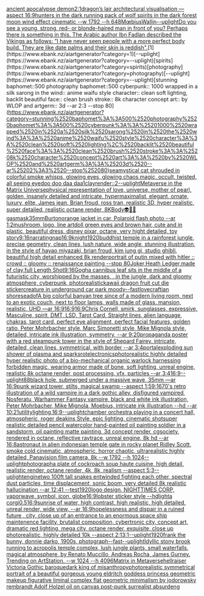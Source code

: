 [ancient apocalypse demon](https://www.ebank.nz/aiartgenerator?category=ancient%2520apocalypse%2520demon)[2:1](https://www.ebank.nz/aiartgenerator?category=2%3A1)[dragon’s lair architectural visualisation —aspect 16:9](https://www.ebank.nz/aiartgenerator?category=dragon%E2%80%99s%2520lair%2520architectural%2520visualisation%2520%E2%80%94aspect%252016%3A9)[hunters in the dark running pack of wolf spirits in the dark forest moon wind effect cinematic --w 1792 --h 648](https://www.ebank.nz/aiartgenerator?category=hunters%2520in%2520the%2520dark%2520running%2520pack%2520of%2520wolf%2520spirits%2520in%2520the%2520dark%2520forest%2520moon%2520wind%2520effect%2520cinematic%2520--w%25201792%2520--h%2520648)[Mœbius](https://www.ebank.nz/aiartgenerator?category=M%C5%93bius)[Wallin](https://www.ebank.nz/aiartgenerator?category=Wallin)[--uplight](https://www.ebank.nz/aiartgenerator?category=--uplight)[Do you see a young, strong, red- or blonde-haired man in front of you? Perhaps there is something in this. The Arabic author Ibn Fadlan described the Vikings as follows: ”I have never seen people with a more perfect body build. They are like date palms and their skin is reddish".](https://www.ebank.nz/aiartgenerator?category=Do%2520you%2520see%2520a%2520young%2C%2520strong%2C%2520red-%2520or%2520blonde-haired%2520man%2520in%2520front%2520of%2520you%3F%2520Perhaps%2520there%2520is%2520something%2520in%2520this.%2520The%2520Arabic%2520author%2520Ibn%2520Fadlan%2520described%2520the%2520Vikings%2520as%2520follows%3A%2520%E2%80%9DI%2520have%2520never%2520seen%2520people%2520with%2520a%2520more%2520perfect%2520body%2520build.%2520They%2520are%2520like%2520date%2520palms%2520and%2520their%2520skin%2520is%2520reddish%22.)[1](https://www.ebank.nz/aiartgenerator?category=1)[--uplight](https://www.ebank.nz/aiartgenerator?category=--uplight)[spirits](https://www.ebank.nz/aiartgenerator?category=spirits)[photography](https://www.ebank.nz/aiartgenerator?category=photography)[--uplight](https://www.ebank.nz/aiartgenerator?category=--uplight)[stunning baphomet::500 photography baphomet::500 cyberpunk:: 1000 wrapped in a silk sarong in the wind:: anime waifu style character:: clean soft lighting, backlit beautiful face:: clean brush stroke:: 8k character concept art:: by WLOP and artgerm:: 3d --ar 2:3 --stop 80](https://www.ebank.nz/aiartgenerator?category=stunning%2520baphomet%3A%3A500%2520photography%2520baphomet%3A%3A500%2520cyberpunk%3A%3A%25201000%2520wrapped%2520in%2520a%2520silk%2520sarong%2520in%2520the%2520wind%3A%3A%2520anime%2520waifu%2520style%2520character%3A%3A%2520clean%2520soft%2520lighting%2C%2520backlit%2520beautiful%2520face%3A%3A%2520clean%2520brush%2520stroke%3A%3A%25208k%2520character%2520concept%2520art%3A%3A%2520by%2520WLOP%2520and%2520artgerm%3A%3A%25203d%2520--ar%25202%3A3%2520--stop%252080)[sea](https://www.ebank.nz/aiartgenerator?category=sea)[mystical cat shrouded in colorful smoke whisps, glowing eyes, glowing chaos magic, occult, twisted, all seeing eye](https://www.ebank.nz/aiartgenerator?category=mystical%2520cat%2520shrouded%2520in%2520colorful%2520smoke%2520whisps%2C%2520glowing%2520eyes%2C%2520glowing%2520chaos%2520magic%2C%2520occult%2C%2520twisted%2C%2520all%2520seeing%2520eye)[doo doo daa daa](https://www.ebank.nz/aiartgenerator?category=doo%2520doo%2520daa%2520daa)[1](https://www.ebank.nz/aiartgenerator?category=1)[clay](https://www.ebank.nz/aiartgenerator?category=clay)[render::2](https://www.ebank.nz/aiartgenerator?category=render%3A%3A2)[--uplight](https://www.ebank.nz/aiartgenerator?category=--uplight)[Metaverse in the Matrix Universe](https://www.ebank.nz/aiartgenerator?category=Metaverse%2520in%2520the%2520Matrix%2520Universe)[physical representation of love, universe, mother of pearl, golden, insanely detailed and intricate, hypermaximalist, elegant, ornate, luxury, elite, James jean, Brian froud, ross tran, realistic 3D, hyper realistic, super detailed, realistic octane render, 8K](https://www.ebank.nz/aiartgenerator?category=physical%2520representation%2520of%2520love%2C%2520universe%2C%2520mother%2520of%2520pearl%2C%2520golden%2C%2520insanely%2520detailed%2520and%2520intricate%2C%2520hypermaximalist%2C%2520elegant%2C%2520ornate%2C%2520luxury%2C%2520elite%2C%2520James%2520jean%2C%2520Brian%2520froud%2C%2520ross%2520tran%2C%2520realistic%25203D%2C%2520hyper%2520realistic%2C%2520super%2520detailed%2C%2520realistic%2520octane%2520render%2C%25208K)[Body](https://www.ebank.nz/aiartgenerator?category=Body)[👽🤖💀](https://www.ebank.nz/aiartgenerator?category=%F0%9F%91%BD%F0%9F%A4%96%F0%9F%92%80)[gasmask](https://www.ebank.nz/aiartgenerator?category=gasmask)[35mm](https://www.ebank.nz/aiartgenerator?category=35mm)[Burton](https://www.ebank.nz/aiartgenerator?category=Burton)[orange jacket in car, Polaroid flash photo --ar 1:2](https://www.ebank.nz/aiartgenerator?category=orange%2520jacket%2520in%2520car%2C%2520Polaroid%2520flash%2520photo%2520--ar%25201%3A2)[mushroom, logo, line art](https://www.ebank.nz/aiartgenerator?category=mushroom%2C%2520logo%2C%2520line%2520art)[doll green eyes and brown hair, cute and in plastic, beautiful  dress, disney pixar, octane, very hight detailed, toy story](https://www.ebank.nz/aiartgenerator?category=doll%2520green%2520eyes%2520and%2520brown%2520hair%2C%2520cute%2520and%2520in%2520plastic%2C%2520beautiful%2520%2520dress%2C%2520disney%2520pixar%2C%2520octane%2C%2520very%2520hight%2520detailed%2C%2520toy%2520story)[9:16](https://www.ebank.nz/aiartgenerator?category=9%3A16)[narrating](https://www.ebank.nz/aiartgenerator?category=narrating)[nap](https://www.ebank.nz/aiartgenerator?category=nap)[16:9](https://www.ebank.nz/aiartgenerator?category=16%3A9)[knight](https://www.ebank.nz/aiartgenerator?category=knight)[1920](https://www.ebank.nz/aiartgenerator?category=1920)[buddhist temple in a rainforest jungle, precise geometry, clean lines, lush nature, wide angle, stunning illustration, in the style of hayao miyazaki, brian froud, kim jung gi, studio ghibli, beautiful high detail enhanced 8k render](https://www.ebank.nz/aiartgenerator?category=buddhist%2520temple%2520in%2520a%2520rainforest%2520jungle%2C%2520precise%2520geometry%2C%2520clean%2520lines%2C%2520lush%2520nature%2C%2520wide%2520angle%2C%2520stunning%2520illustration%2C%2520in%2520the%2520style%2520of%2520hayao%2520miyazaki%2C%2520brian%2520froud%2C%2520kim%2520jung%2520gi%2C%2520studio%2520ghibli%2C%2520beautiful%2520high%2520detail%2520enhanced%25208k%2520render)[portrait of putin mixed with hitler :: crowd :: gloomy :: renaissance painting --stop 80](https://www.ebank.nz/aiartgenerator?category=portrait%2520of%2520putin%2520mixed%2520with%2520hitler%2520%3A%3A%2520crowd%2520%3A%3A%2520gloomy%2520%3A%3A%2520renaissance%2520painting%2520--stop%252080)[Joker,Heath Ledger,made of clay,full Length Shot](https://www.ebank.nz/aiartgenerator?category=Joker%2CHeath%2520Ledger%2Cmade%2520of%2520clay%2Cfull%2520Length%2520Shot)[9:16](https://www.ebank.nz/aiartgenerator?category=9%3A16)[Gogh](https://www.ebank.nz/aiartgenerator?category=Gogh)[a cannibus leaf sits in the middle of a futuristic city, worshipped by the masses, , in the jungle, dark and gloomy atmosphere, cyberpunk, photorealistic](https://www.ebank.nz/aiartgenerator?category=a%2520cannibus%2520leaf%2520sits%2520in%2520the%2520middle%2520of%2520a%2520futuristic%2520city%2C%2520worshipped%2520by%2520the%2520masses%2C%2520%2C%2520in%2520the%2520jungle%2C%2520dark%2520and%2520gloomy%2520atmosphere%2C%2520cyberpunk%2C%2520photorealistic)[kawaii dragon fruit cut die sticker](https://www.ebank.nz/aiartgenerator?category=kawaii%2520dragon%2520fruit%2520cut%2520die%2520sticker)[creature in underground car park  moody](https://www.ebank.nz/aiartgenerator?category=creature%2520in%2520underground%2520car%2520park%2520%2520moody)[--fast](https://www.ebank.nz/aiartgenerator?category=--fast)[lovecraftian shore](https://www.ebank.nz/aiartgenerator?category=lovecraftian%2520shore)[sea](https://www.ebank.nz/aiartgenerator?category=sea)[dof](https://www.ebank.nz/aiartgenerator?category=dof)[A big colorful banyan tree since of a modern living room, next to an exotic couch, next to floor lamps, walls made of glass, mansion, realistic, UHD —ar 16:9](https://www.ebank.nz/aiartgenerator?category=A%2520big%2520colorful%2520banyan%2520tree%2520since%2520of%2520a%2520modern%2520living%2520room%2C%2520next%2520to%2520an%2520exotic%2520couch%2C%2520next%2520to%2520floor%2520lamps%2C%2520walls%2520made%2520of%2520glass%2C%2520mansion%2C%2520realistic%2C%2520UHD%2520%E2%80%94ar%252016%3A9)[16:9](https://www.ebank.nz/aiartgenerator?category=16%3A9)[16:9](https://www.ebank.nz/aiartgenerator?category=16%3A9)[Chris Cornell, smirk, sunglasses, expressive, Masculine, spirit, DMT, LSD, Tarot Card, Straight lines, alien language, chakras, tarot card, perfect eye alignment, perfect facial features, golden ratio, Peter Mohrbacher style, Marc Simonetti style, Mike Mignola style, detailed, intricate ink illustration, symmetry, --ar 9:20](https://www.ebank.nz/aiartgenerator?category=Chris%2520Cornell%2C%2520smirk%2C%2520sunglasses%2C%2520expressive%2C%2520Masculine%2C%2520spirit%2C%2520DMT%2C%2520LSD%2C%2520Tarot%2520Card%2C%2520Straight%2520lines%2C%2520alien%2520language%2C%2520chakras%2C%2520tarot%2520card%2C%2520perfect%2520eye%2520alignment%2C%2520perfect%2520facial%2520features%2C%2520golden%2520ratio%2C%2520Peter%2520Mohrbacher%2520style%2C%2520Marc%2520Simonetti%2520style%2C%2520Mike%2520Mignola%2520style%2C%2520detailed%2C%2520intricate%2520ink%2520illustration%2C%2520symmetry%2C%2520--ar%25209%3A20)[propaganda poster with a red steampunk tower in the style of Shepard Fairey, intricate, detailed, clean lines, symmetrical, with border --ar 3:4](https://www.ebank.nz/aiartgenerator?category=propaganda%2520poster%2520with%2520a%2520red%2520steampunk%2520tower%2520in%2520the%2520style%2520of%2520Shepard%2520Fairey%2C%2520intricate%2C%2520detailed%2C%2520clean%2520lines%2C%2520symmetrical%2C%2520with%2520border%2520--ar%25203%3A4)[portal](https://www.ebank.nz/aiartgenerator?category=portal)[exploding sun shower of plasma and sparks](https://www.ebank.nz/aiartgenerator?category=exploding%2520sun%2520shower%2520of%2520plasma%2520and%2520sparks)[rot](https://www.ebank.nz/aiartgenerator?category=rot)[electronics](https://www.ebank.nz/aiartgenerator?category=electronics)[photorealistic highly detailed hyper realistic photo of a bio-mechanical organic warlock harnessing forbidden magic, wearing armor made of bone, soft lighting, unreal engine, realistic 8k octane render, post processing, vfx, particles --ar 3:4](https://www.ebank.nz/aiartgenerator?category=photorealistic%2520highly%2520detailed%2520hyper%2520realistic%2520photo%2520of%2520a%2520bio-mechanical%2520organic%2520warlock%2520harnessing%2520forbidden%2520magic%2C%2520wearing%2520armor%2520made%2520of%2520bone%2C%2520soft%2520lighting%2C%2520unreal%2520engine%2C%2520realistic%25208k%2520octane%2520render%2C%2520post%2520processing%2C%2520vfx%2C%2520particles%2520--ar%25203%3A4)[16:9](https://www.ebank.nz/aiartgenerator?category=16%3A9)[--uplight](https://www.ebank.nz/aiartgenerator?category=--uplight)[88](https://www.ebank.nz/aiartgenerator?category=88)[black hole, submerged under a massive wave, 35mm —ar 16:9](https://www.ebank.nz/aiartgenerator?category=black%2520hole%2C%2520submerged%2520under%2520a%2520massive%2520wave%2C%252035mm%2520%E2%80%94ar%252016%3A9)[punk wizard tower, stilts, magical swamp --aspect 1:5](https://www.ebank.nz/aiartgenerator?category=punk%2520wizard%2520tower%2C%2520stilts%2C%2520magical%2520swamp%2520--aspect%25201%3A5)[9:16](https://www.ebank.nz/aiartgenerator?category=9%3A16)[70's retro illustration of a wild vampire in a dark gothic alley, disfigured vampired, Nosferatu, Warhammer Fantasy vampire, black and white ink illustration,  Peter Mohrbacher, Mike Mignola, Moebius, intricate ink illustration --hd --ar 10:21](https://www.ebank.nz/aiartgenerator?category=70%27s%2520retro%2520illustration%2520of%2520a%2520wild%2520vampire%2520in%2520a%2520dark%2520gothic%2520alley%2C%2520disfigured%2520vampired%2C%2520Nosferatu%2C%2520Warhammer%2520Fantasy%2520vampire%2C%2520black%2520and%2520white%2520ink%2520illustration%2C%2520%2520Peter%2520Mohrbacher%2C%2520Mike%2520Mignola%2C%2520Moebius%2C%2520intricate%2520ink%2520illustration%2520--hd%2520--ar%252010%3A21)[utility](https://www.ebank.nz/aiartgenerator?category=utility)[lighting,](https://www.ebank.nz/aiartgenerator?category=lighting%2C)[16:9](https://www.ebank.nz/aiartgenerator?category=16%3A9)[--uplight](https://www.ebank.nz/aiartgenerator?category=--uplight)[chamber orchestra playing in a concert hall, atmospheric, roger deakins Style, epic lighting, cinematic shotsuper realistic detailed pencil watercolor hand-painted oil painting soldier in a sandstorm, oil painting matte painting, 3d concept render, cgsociety, rendered in octane, reflective raytrace, unreal engine, 8k hd --ar 16:8](https://www.ebank.nz/aiartgenerator?category=chamber%2520orchestra%2520playing%2520in%2520a%2520concert%2520hall%2C%2520atmospheric%2C%2520roger%2520deakins%2520Style%2C%2520epic%2520lighting%2C%2520cinematic%2520shotsuper%2520realistic%2520detailed%2520pencil%2520watercolor%2520hand-painted%2520oil%2520painting%2520soldier%2520in%2520a%2520sandstorm%2C%2520oil%2520painting%2520matte%2520painting%2C%25203d%2520concept%2520render%2C%2520cgsociety%2C%2520rendered%2520in%2520octane%2C%2520reflective%2520raytrace%2C%2520unreal%2520engine%2C%25208k%2520hd%2520--ar%252016%3A8)[astronaut in alien indonesian temple gate in rocky planet Ridley Scott, smoke cold cinematic, atmospheric, horror chaotic, ultrarealistic highly detailed, Panavision film camera, 8k --w 1792 --h 1024](https://www.ebank.nz/aiartgenerator?category=astronaut%2520in%2520alien%2520indonesian%2520temple%2520gate%2520in%2520rocky%2520planet%2520Ridley%2520Scott%2C%2520smoke%2520cold%2520cinematic%2C%2520atmospheric%2C%2520horror%2520chaotic%2C%2520ultrarealistic%2520highly%2520detailed%2C%2520Panavision%2520film%2520camera%2C%25208k%2520--w%25201792%2520--h%25201024)[--uplight](https://www.ebank.nz/aiartgenerator?category=--uplight)[photograph](https://www.ebank.nz/aiartgenerator?category=photograph)[a plate of cockroach soup haute cuisine, high detail, realistic render, octane render, 4k, 8k, realism --aspect 5:3](https://www.ebank.nz/aiartgenerator?category=a%2520plate%2520of%2520cockroach%2520soup%2520haute%2520cuisine%2C%2520high%2520detail%2C%2520realistic%2520render%2C%2520octane%2520render%2C%25204k%2C%25208k%2C%2520realism%2520--aspect%25205%3A3)[--uplight](https://www.ebank.nz/aiartgenerator?category=--uplight)[engine](https://www.ebank.nz/aiartgenerator?category=engine)[two 100ft tall snakes entwinded fighting each other, spectral dust particles, time displacement, sonic boom, very detailed 8k realistic hallucination --ar 12:41 --test](https://www.ebank.nz/aiartgenerator?category=two%2520100ft%2520tall%2520snakes%2520entwinded%2520fighting%2520each%2520other%2C%2520spectral%2520dust%2520particles%2C%2520time%2520displacement%2C%2520sonic%2520boom%2C%2520very%2520detailed%25208k%2520realistic%2520hallucination%2520--ar%252012%3A41%2520--test)[1920](https://www.ebank.nz/aiartgenerator?category=1920)[logo design, NIGHTTIMES CORP, vaporwave, symbol, icon, globe](https://www.ebank.nz/aiartgenerator?category=logo%2520design%2C%2520NIGHTTIMES%2520CORP%2C%2520vaporwave%2C%2520symbol%2C%2520icon%2C%2520globe)[16:9](https://www.ebank.nz/aiartgenerator?category=16%3A9)[lobster sticker style --hd](https://www.ebank.nz/aiartgenerator?category=lobster%2520sticker%2520style%2520--hd)[light](https://www.ebank.nz/aiartgenerator?category=light)[a corgi](https://www.ebank.nz/aiartgenerator?category=a%2520corgi)[0.5](https://www.ebank.nz/aiartgenerator?category=0.5)[16:9](https://www.ebank.nz/aiartgenerator?category=16%3A9)[sunrise of water, high contrast, high realistic, high detailed, unreal render, wide view, --ar 16:9](https://www.ebank.nz/aiartgenerator?category=sunrise%2520of%2520water%2C%2520high%2520contrast%2C%2520high%2520realistic%2C%2520high%2520detailed%2C%2520unreal%2520render%2C%2520wide%2520view%2C%2520--ar%252016%3A9)[hopelessness and dispair in a ruined future , city, close up of an entrance to an enormous space ship maintenence facility, brutalist composition, cybertronic city, concept art, dramatic red lighting, mega city, octane render, exquisite, close up photorealistic, highly detailed 10k --aspect 2:1](https://www.ebank.nz/aiartgenerator?category=hopelessness%2520and%2520dispair%2520in%2520a%2520ruined%2520future%2520%2C%2520city%2C%2520close%2520up%2520of%2520an%2520entrance%2520to%2520an%2520enormous%2520space%2520ship%2520maintenence%2520facility%2C%2520brutalist%2520composition%2C%2520cybertronic%2520city%2C%2520concept%2520art%2C%2520dramatic%2520red%2520lighting%2C%2520mega%2520city%2C%2520octane%2520render%2C%2520exquisite%2C%2520close%2520up%2520photorealistic%2C%2520highly%2520detailed%252010k%2520--aspect%25202%3A1)[3:1](https://www.ebank.nz/aiartgenerator?category=3%3A1)[--uplight](https://www.ebank.nz/aiartgenerator?category=--uplight)[1920](https://www.ebank.nz/aiartgenerator?category=1920)[frank the bunny, donnie darko, 1900s, photograph](https://www.ebank.nz/aiartgenerator?category=frank%2520the%2520bunny%2C%2520donnie%2520darko%2C%25201900s%2C%2520photograph)[--fast](https://www.ebank.nz/aiartgenerator?category=--fast)[--uplight](https://www.ebank.nz/aiartgenerator?category=--uplight)[Idyllic stony brook running to acropolis temple complex, lush jungle plants, small waterfalls, magical atmosphere, by Renato Muccillo, Andreas Rocha, James Gurney. Trending on ArtStation.  --w 1024  --h 4096](https://www.ebank.nz/aiartgenerator?category=Idyllic%2520stony%2520brook%2520running%2520to%2520acropolis%2520temple%2520complex%2C%2520lush%2520jungle%2520plants%2C%2520small%2520waterfalls%2C%2520magical%2520atmosphere%2C%2520by%2520Renato%2520Muccillo%2C%2520Andreas%2520Rocha%2C%2520James%2520Gurney.%2520Trending%2520on%2520ArtStation.%2520%2520--w%25201024%2520%2520--h%25204096)[Matrix in Metaverse](https://www.ebank.nz/aiartgenerator?category=Matrix%2520in%2520Metaverse)[hellraiser Victoria Gothic baroque](https://www.ebank.nz/aiartgenerator?category=hellraiser%2520Victoria%2520Gothic%2520baroque)[dark king of misanthropy](https://www.ebank.nz/aiartgenerator?category=dark%2520king%2520of%2520misanthropy)[photorealistic symmetrical portrait of a beautiful gorgeous young eldritch goddess princess geometric makeup figurative liminal complex flat geometric minimalism by jodorowsky rembrandt Adolf Holzel oil on canvas post-punk surrealist absurd](https://www.ebank.nz/aiartgenerator?category=photorealistic%2520symmetrical%2520portrait%2520of%2520a%2520beautiful%2520gorgeous%2520young%2520eldritch%2520goddess%2520princess%2520geometric%2520makeup%2520figurative%2520liminal%2520complex%2520flat%2520geometric%2520minimalism%2520by%2520jodorowsky%2520rembrandt%2520Adolf%2520Holzel%2520oil%2520on%2520canvas%2520post-punk%2520surrealist%2520absurd)[eng](https://www.ebank.nz/aiartgenerator?category=eng)
